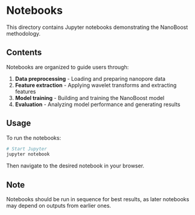 # Notebooks

This directory contains Jupyter notebooks demonstrating the NanoBoost methodology.

## Contents

Notebooks are organized to guide users through:

1. **Data preprocessing** - Loading and preparing nanopore data
2. **Feature extraction** - Applying wavelet transforms and extracting features
3. **Model training** - Building and training the NanoBoost model
4. **Evaluation** - Analyzing model performance and generating results

## Usage

To run the notebooks:

```bash
# Start Jupyter
jupyter notebook
```

Then navigate to the desired notebook in your browser.

## Note

Notebooks should be run in sequence for best results, as later notebooks may depend on outputs from earlier ones.
